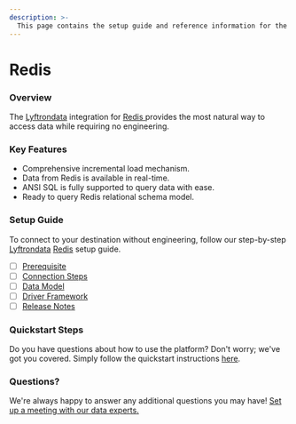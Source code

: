 ```yaml
---
description: >-
  This page contains the setup guide and reference information for the Redis source connector.
---
```


# Redis

### Overview

The [Lyftrondata](https://www.lyftrondata.com/) integration for [Redis](https://www.lyftrondata.com/integration/redis/)[ ](https://www.lyftrondata.com/integration/redis/)provides the most natural way to access data while requiring no engineering.

### Key Features

* Comprehensive incremental load mechanism.
* Data from Redis is available in real-time.&#x20;
* ANSI SQL is fully supported to query data with ease.
* Ready to query Redis relational schema model.

### Setup Guide

To connect to your destination without engineering, follow our step-by-step [Lyftrondata](https://www.lyftrondata.com/)  [Redis](https://www.lyftrondata.com/integration/redis/) setup guide.

* [ ] [Prerequisite](../../technology-analytics/redis/prerequisite.md)
* [ ] [Connection Steps](../../technology-analytics/redis/connection-steps.md)
* [ ] [Data Model](../../technology-analytics/redis/data-model/)
* [ ] [Driver Framework](../../technology-analytics/redis/driver-framework/)
* [ ] [Release Notes](../../technology-analytics/redis/release-notes.md)

### Quickstart Steps

Do you have questions about how to use the platform? Don't worry; we've got you covered. Simply follow the quickstart instructions [here](../../../quickstart-steps.md).

### Questions? <a href="#questions" id="questions"></a>

We're always happy to answer any additional questions you may have! [Set up a meeting with our data experts.](https://www.lyftrondata.com/book-a-meeting/)

